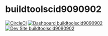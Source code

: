 # buildtoolscid9090902

[![CircleCI](https://circleci.com/gh/kporras07/buildtoolscid9090902.svg?style=shield)](https://circleci.com/gh/kporras07/buildtoolscid9090902)
[![Dashboard buildtoolscid9090902](https://img.shields.io/badge/dashboard-buildtoolscid9090902-yellow.svg)](https://dashboard.pantheon.io/sites/92fcf5ba-cd17-4bd9-b021-2201314518b5#dev/code)
[![Dev Site buildtoolscid9090902](https://img.shields.io/badge/site-buildtoolscid9090902-blue.svg)](http://dev-buildtoolscid9090902.pantheonsite.io/)
